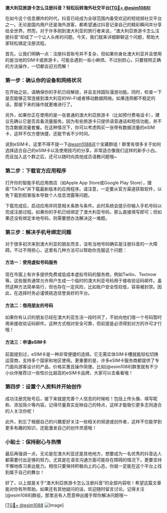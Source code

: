 **澳大利亞旅游卡怎么注册抖音？轻松玩转海外社交平台[[TG💪+ @esim1088](https://t.me/s/esim1088)]**

在如今这个信息爆炸的时代，抖音已经成为全球范围内备受欢迎的短视频社交平台之一。无论是国内用户还是海外游客，都希望通过抖音记录自己的精彩瞬间并分享给全世界。然而，对于许多刚到澳大利亚的旅行者来说，“澳大利亞旅游卡怎么注册抖音”却成了一个让人头疼的问题。今天，我们就来详细聊聊这个问题，帮助大家轻松搞定注册流程。

首先，让我们明确一点：注册抖音账号并不复杂，但如果你身处澳大利亚并且使用的是当地的SIM卡或旅游卡，可能会遇到一些小麻烦。不过别担心，只要按照正确的方法操作，一切都会迎刃而解！

### 第一步：确认你的设备和网络状况

在开始之前，请确保你的手机已经解锁，并且支持国际漫游功能。同时，检查一下是否能够正常连接到澳大利亚的Wi-Fi或者移动数据网络。如果连网都不稳定的话，那接下来的操作就更难进行了。

另外，如果你正在使用的是一张普通的澳大利亞旅游卡（比如预付费电话卡），建议先确认它是否具备流量服务。因为有些旅游卡只提供语音通话和短信功能，并不包含数据流量套餐。在这种情况下，你可以考虑购买一张带有数据流量的eSIM卡，这样不仅方便快捷，还能节省不少时间。

说到eSIM卡，这里不得不提一下[@esim1088](https://t.me/s/esim1088)这个宝藏群组！群里有很多关于如何选择适合自己的eSIM卡以及使用技巧的分享，非常适合像我们这样的新手小白。而且加入这个群之后，还可以随时向其他成员请教问题哦~

### 第二步：下载官方应用程序

打开你的智能手机应用商店（如Apple App Store或Google Play Store），搜索“TikTok”并下载最新版本的应用程序。请注意，一定要从官方渠道获取软件，以免下载到假冒版本导致个人信息泄露等问题。

下载完成后，启动应用并同意相关条款与条件。此时系统会提示你输入手机号码以完成注册过程。如果你的手机已经绑定了澳大利亚号码，那么直接填写即可；但如果还没有绑定本地号码，则需要想办法解决这一难题。

### 第三步：解决手机号绑定问题

对于很多初次来到澳大利亚的朋友而言，没有当地号码确实是注册抖音的一大障碍。不过不用担心，这里有几种方法可以帮助你克服这个问题：

#### 方法一：使用虚拟号码服务

现在市面上有许多提供免费或低成本虚拟号码的服务商，例如Twilio、Textnow等。这些服务通常允许用户生成一个临时的澳大利亚号码用于接收验证码邮件。虽然这种方法简单易行，但也存在一定风险，比如账户安全性较低，容易被封禁。因此，在选择时务必谨慎挑选信誉良好的平台。

#### 方法二：借用朋友的号码

如果你有认识的朋友已经在澳大利亚生活一段时间了，不妨向他们借一个号码暂时用来接收验证码邮件。这种方式相对安全可靠，但前提是必须得到对方的许可才行哦！

#### 方法三：申请eSIM卡

前面提到过，eSIM卡是一种非常便捷的选择。它无需实体SIM卡槽就能轻松切换运营商，支持多个国家和地区使用。更重要的是，许多eSIM卡服务商都提供了专门面向游客设计的产品，价格实惠且操作简便。比如[@esim1088]群里就有不少小伙伴推荐过一些性价比超高的eSIM卡品牌，大家可以去看看哦！

### 第四步：设置个人资料并开始创作

成功注册完账号后，接下来就是完善个人信息的时候啦！包括上传头像、填写昵称、添加简介等内容。记得尽量真实反映自己的特点，这样才能吸引更多志同道合的人关注你呢！

此外，别忘了根据自己的兴趣爱好关注一些相关的频道或创作者，这样不仅能学到更多有趣的知识，还能激发自己的创作灵感哦！

### 小贴士：保持耐心与热情

最后再强调一点，无论是在澳大利亚还是其他地方，想要成为一名优秀的抖音达人都需要付出足够的努力。尤其是在语言沟通方面可能存在障碍的情况下，更要坚持不懈地练习表达能力。相信只要保持积极向上的心态，你就一定能在这个平台上找到属于自己的舞台！

好了，以上就是关于“澳大利亞旅游卡怎么注册抖音”的全部内容啦！希望这篇文章能对你有所帮助。如果还有其他疑问的话，欢迎随时留言讨论。记得关注[@esim1088]群组，那里总有人愿意伸出援手帮你解决问题哦～

[[TG💪+ @esim1088](https://t.me/s/esim1088) ![Image](https://i.postimg.cc/4NQfJmqS/Snipaste-2025-05-13-00-14-12.png)]